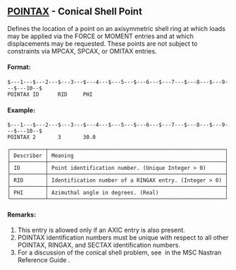 ## [POINTAX](https://nexus.hexagon.com/documentationcenter/bundle/MSC_Nastran_2022.4/page/Nastran_Combined_Book/qrg/bulkp/TOC.POINTAX.xhtml) - Conical Shell Point

Defines the location of a point on an axisymmetric shell ring at which loads may be applied via the FORCE or MOMENT entries and at which displacements may be requested. These points are not subject to constraints via MPCAX, SPCAX, or OMITAX entries.

#### Format:

```nastran
$---1---$---2---$---3---$---4---$---5---$---6---$---7---$---8---$---9---$---10--$
POINTAX ID      RID     PHI                                                     
```

#### Example:

```nastran
$---1---$---2---$---3---$---4---$---5---$---6---$---7---$---8---$---9---$---10--$
POINTAX 2       3       30.0                                                    
```

```text
┌───────────┬────────────────────────────────────────────────────────┐
│ Describer │ Meaning                                                │
├───────────┼────────────────────────────────────────────────────────┤
│ ID        │ Point identification number. (Unique Integer > 0)      │
├───────────┼────────────────────────────────────────────────────────┤
│ RID       │ Identification number of a RINGAX entry. (Integer > 0) │
├───────────┼────────────────────────────────────────────────────────┤
│ PHI       │ Azimuthal angle in degrees. (Real)                     │
└───────────┴────────────────────────────────────────────────────────┘
```

#### Remarks:

1. This entry is allowed only if an AXIC entry is also present.
2. POINTAX identification numbers must be unique with respect to all other POINTAX, RINGAX, and SECTAX identification numbers.
3. For a discussion of the conical shell problem, see   in the  MSC Nastran Reference Guide .
